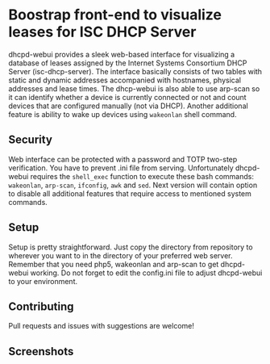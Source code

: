 Boostrap front-end to visualize leases for ISC DHCP Server
===========

dhcpd-webui provides a sleek web-based interface for visualizing a database of 
leases assigned by the Internet Systems Consortium DHCP Server
(isc-dhcp-server). The interface basically consists of two tables with static 
and dynamic addresses accompanied with hostnames, physical addresses and lease 
times. The dhcp-webui is also able to use arp-scan so it can identify whether 
a device is currently connected or not and count devices that are configured 
manually (not via DHCP). Another additional feature is ability to wake up 
devices using `wakeonlan` shell command.

## Security

Web interface can be protected with a password and TOTP two-step verification. 
You have to prevent .ini file from serving. Unfortunately dhcpd-webui requires 
the `shell_exec` function to execute these bash commands: `wakeonlan`,
`arp-scan`, `ifconfig`, `awk` and `sed`. Next version will contain option to 
disable all additional features that require access to mentioned system 
commands.

## Setup

Setup is pretty straightforward. Just copy the directory from repository to 
wherever you want to in the directory of your preferred web server. Remember 
that you need php5, wakeonlan and arp-scan to get dhcpd-webui working. Do not forget to edit the config.ini file to adjust dhcpd-webui to your environment.

## Contributing

Pull requests and issues with suggestions are welcome!

## Screenshots
